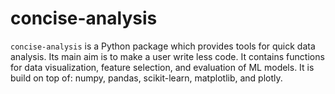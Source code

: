 # concise-analysis

`concise-analysis` is a Python package which provides tools for quick data analysis. Its main aim is to make a user write less code. It contains functions for data visualization, feature selection, and evaluation of ML models. It is build on top of: numpy, pandas, scikit-learn, matplotlib, and plotly.

